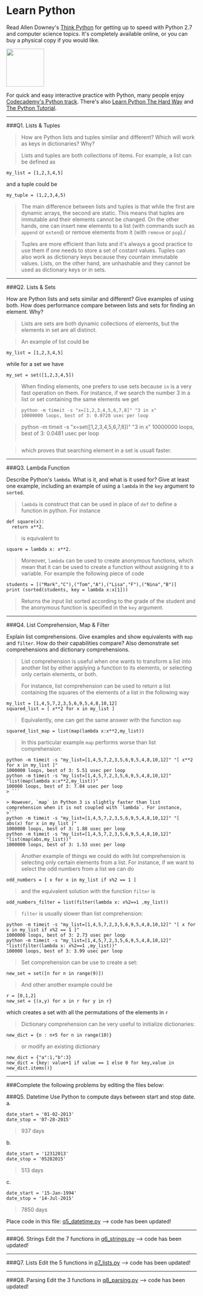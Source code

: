 # Learn Python

Read Allen Downey's [Think Python](http://www.greenteapress.com/thinkpython/) for getting up to speed with Python 2.7 and computer science topics. It's completely available online, or you can buy a physical copy if you would like.

<a href="http://www.greenteapress.com/thinkpython/"><img src="img/think_python.png" style="width: 100px;" target="_blank"></a>

For quick and easy interactive practice with Python, many people enjoy [Codecademy's Python track](http://www.codecademy.com/en/tracks/python). There's also [Learn Python The Hard Way](http://learnpythonthehardway.org/book/) and [The Python Tutorial](https://docs.python.org/2/tutorial/).

---

###Q1. Lists &amp; Tuples

> How are Python lists and tuples similar and different? Which will work as keys in dictionaries? Why?

> Lists and tuples are both collections of items. For example, a list can be defined as
```
my_list = [1,2,3,4,5]
```
and a tuple could be
```
my_tuple = (1,2,3,4,5)
```

> The main difference between lists and tuples is that while the first are dynamic arrays, the second are static.
This means that tuples are immutable and their elements cannot be changed. On the other hands, one can insert new elements to a list (with commands such as `append` or `extend`) or remove elements from it (with `remove` or `pop`)./ 

> Tuples are more efficient than lists and it's always a good practice to use them if one needs to store a set of costant values. Tuples can also work as dictionary keys because they countain immutable values. Lists, on the other hand, are unhashable and they cannot be used as dictionary keys or in sets.


---

###Q2. Lists &amp; Sets

How are Python lists and sets similar and different? Give examples of using both. How does performance compare between lists and sets for finding an element. Why?

> Lists are sets are both dynamic collections of elements, but the elements in set are all distinct.

> An example of list could be
```
my_list = [1,2,3,4,5]
```
while for a set we have
```
my_set = set([1,2,3,4,5])
```

> When finding elements, one prefers to use sets because `in` is a very fast operation on them. For instance, if we search the number 3 in a list or set containing the same elements we get

> ```
> python -m timeit -s "x=[1,2,3,4,5,6,7,8]" "3 in x"
> 10000000 loops, best of 3: 0.0728 usec per loop

> python -m timeit -s "x=set([1,2,3,4,5,6,7,8])" "3 in x"
> 10000000 loops, best of 3: 0.0481 usec per loop
> ```

> which proves that searching element in a set is usuall faster.




---

###Q3. Lambda Function

Describe Python's `lambda`. What is it, and what is it used for? Give at least one example, including an example of using a `lambda` in the `key` argument to `sorted`.

> `lambda` is construct that can be used in place of `def` to define a function in python. For instance
```
def square(x):
  return x**2.
```

> is equivalent to
```
square = lambda x: x**2.
```

> Moreover, `lambda` can be used to create anonymous functions, which mean that it can be used to create a function without assigning it to a variable. For example the following piece of code
```
students = [("Mark","C"),("Tom","A"),("Lisa","F"),("Nina","B")]
print (sorted(students, key = lambda x:x[1]))
```

> Returns the input list sorted according to the grade of the student and the anonymous function is specified in the `key` argument.

---

###Q4. List Comprehension, Map &amp; Filter

Explain list comprehensions. Give examples and show equivalents with `map` and `filter`. How do their capabilities compare? Also demonstrate set comprehensions and dictionary comprehensions.

> List comprehension is useful when one wants to transform a list into another list by either applying a function to its elements, or selecting only certain elements, or both.

> For instance, list comprehension can be used to return a list containing the squares of the elements of a list in the following way
```
my_list = [1,4,5,7,2,3,5,6,9,5,4,8,10,12]
squared_list = [ x**2 for x in my_list ]
```

> Equivalently, one can get the same answer with the function `map`
```
squared_list_map = list(map(lambda x:x**2,my_list))
```

> In this particular example `map` performs worse than list comprehension:
```
python -m timeit -s "my_list=[1,4,5,7,2,3,5,6,9,5,4,8,10,12]" "[ x**2 for x in my_list ]"
1000000 loops, best of 3: 5.51 usec per loop
python -m timeit -s "my_list=[1,4,5,7,2,3,5,6,9,5,4,8,10,12]" "list(map(lambda x:x**2,my_list))"
100000 loops, best of 3: 7.04 usec per loop
> ```

> However, `map` in Python 3 is slightly faster than list comprehension when it is not coupled with `lambda`. For instance,
>```
python -m timeit -s "my_list=[1,4,5,7,2,3,5,6,9,5,4,8,10,12]" "[ abs(x) for x in my_list ]"
1000000 loops, best of 3: 1.88 usec per loop
python -m timeit -s "my_list=[1,4,5,7,2,3,5,6,9,5,4,8,10,12]" "list(map(abs,my_list))"
1000000 loops, best of 3: 1.53 usec per loop
```

> Another example of things we could do with list comprehension is selecting only certain elements from a list. For instance, if we want to select the odd numbers from a list we can do
```
odd_numbers = [ x for x in my_list if x%2 == 1 ]
```

> and the equivalent solution with the function `filter` is
```
odd_numbers_filter = list(filter(lambda x: x%2==1 ,my_list))
```

> `filter` is usually slower than list comprehension:
```
python -m timeit -s "my_list=[1,4,5,7,2,3,5,6,9,5,4,8,10,12]" "[ x for x in my_list if x%2 == 1 ]"
1000000 loops, best of 3: 2.73 usec per loop
python -m timeit -s "my_list=[1,4,5,7,2,3,5,6,9,5,4,8,10,12]" "list(filter(lambda x: x%2==1 ,my_list))"
100000 loops, best of 3: 3.99 usec per loop
```

> Set comprehension can be use to create a set:
```
new_set = set([n for n in range(9)])
```

> And other another example could be
```
r = [0,1,2]
new_set = {(x,y) for x in r for y in r}
```
which creates a set with all the permutations of the elements in `r`


> Dictionary comprehension can be very useful to initialize dictionaries:
```
new_dict = {n : n+5 for n in range(10)}
```

> or modify an existing dictionary
```
new_dict = {"a":1,"b":3}
new_dict = {key: value+1 if value == 1 else 0 for key,value in new_dict.items()}
```

---

###Complete the following problems by editing the files below:

###Q5. Datetime
Use Python to compute days between start and stop date.   
a.  

```
date_start = '01-02-2013'    
date_stop = '07-28-2015'
```

> 937 days

b.  
```
date_start = '12312013'  
date_stop = '05282015'  
```

> 513 days

c.  
```
date_start = '15-Jan-1994'      
date_stop = '14-Jul-2015'  
```

> 7850 days

Place code in this file: [q5_datetime.py](python/q5_datetime.py) --> code has been updated!

---

###Q6. Strings
Edit the 7 functions in [q6_strings.py](python/q6_strings.py) --> code has been updated!

---

###Q7. Lists
Edit the 5 functions in [q7_lists.py](python/q7_lists.py) --> code has been updated!

---

###Q8. Parsing
Edit the 3 functions in [q8_parsing.py](python/q8_parsing.py) --> code has been updated!





